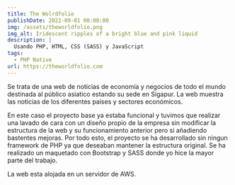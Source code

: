 ```yaml
---
title: The Wolrdfolio
publishDate: 2022-09-01 00:00:00
img: /assets/theworldfolio.png
img_alt: Iridescent ripples of a bright blue and pink liquid
description: |
  Usando PHP, HTML, CSS (SASS) y JavaScript
tags:
  - PHP Native
url: https://theworldfolio.com
---
```


Se trata de una web de noticias de economía y negocios de todo el mundo
destinada al público asiatico estando su sede en Sigapur. La web muestra las
noticias de los diferentes países y sectores económicos.

En este caso el proyecto base ya estaba funcional y tuvimos que realizar una
lavado de cara con un diseño propio de la empresa sin modificar la estructura de
la web y su funcionamiento anterior pero si añadiendo bastentes mejoras. Por
todo esto, el proyecto se ha desarrollado sin ningun framework de PHP ya que
deseaban mantener la estructura original. Se ha realizado un maquetado con
Bootstrap y SASS donde yo hice la mayor parte del trabajo.

La web esta alojada en un servidor de AWS.
